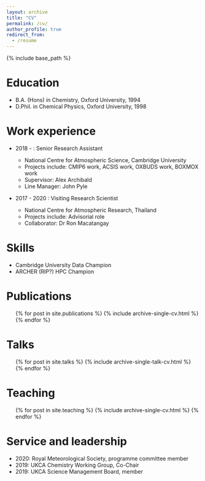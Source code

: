 ```yaml
---
layout: archive
title: "CV"
permalink: /cv/
author_profile: true
redirect_from:
  - /resume
---
```


{% include base_path %}

Education
======
* B.A. (Hons) in Chemistry, Oxford University, 1994
* D.Phil. in Chemical Physics, Oxford University, 1998

Work experience
======
* 2018 - : Senior Research Assistant
  * National Centre for Atmospheric Science, Cambridge University
  * Projects include: CMIP6 work, ACSIS work, OXBUDS work, BOXMOX work
  * Supervisor: Alex Archibald
  * Line Manager: John Pyle

* 2017 - 2020 : Visiting Research Scientist
  * National Centre for Atmospheric Research, Thailand
  * Projects include: Advisorial role
  * Collaborator: Dr Ron Macatangay
  
Skills
======
* Cambridge University Data Champion
* ARCHER (RIP?) HPC Champion

Publications
======
  <ul>{% for post in site.publications %}
    {% include archive-single-cv.html %}
  {% endfor %}</ul>
  
Talks
======
  <ul>{% for post in site.talks %}
    {% include archive-single-talk-cv.html %}
  {% endfor %}</ul>
  
Teaching
======
  <ul>{% for post in site.teaching %}
    {% include archive-single-cv.html %}
  {% endfor %}</ul>
  
Service and leadership
======
* 2020: Royal Meteorological Society, programme committee member
* 2019: UKCA Chemistry Working Group, Co-Chair
* 2019: UKCA Science Management Board, member

